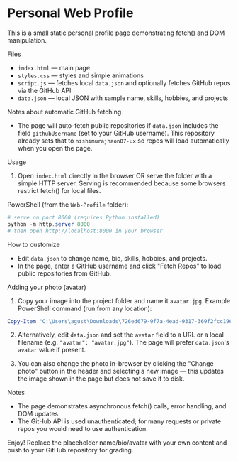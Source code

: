 Personal Web Profile
=====================

This is a small static personal profile page demonstrating fetch() and DOM manipulation.

Files
- `index.html` — main page
- `styles.css` — styles and simple animations
- `script.js` — fetches local `data.json` and optionally fetches GitHub repos via the GitHub API
- `data.json` — local JSON with sample name, skills, hobbies, and projects

Notes about automatic GitHub fetching
- The page will auto-fetch public repositories if `data.json` includes the field `githubUsername` (set to your GitHub username). This repository already sets that to `nishimurajhaon07-ux` so repos will load automatically when you open the page.

Usage
1. Open `index.html` directly in the browser OR serve the folder with a simple HTTP server. Serving is recommended because some browsers restrict fetch() for local files.

PowerShell (from the `Web-Profile` folder):

```powershell
# serve on port 8000 (requires Python installed)
python -m http.server 8000
# then open http://localhost:8000 in your browser
```

How to customize
- Edit `data.json` to change name, bio, skills, hobbies, and projects.
- In the page, enter a GitHub username and click "Fetch Repos" to load public repositories from GitHub.

Adding your photo (avatar)

1. Copy your image into the project folder and name it `avatar.jpg`. Example PowerShell command (run from any location):

```powershell
Copy-Item "C:\Users\agust\Downloads\726ed679-9f7a-4ead-9317-369f2fcc1963.jpg" -Destination "c:\xampp\htdocs\GitHub\Web-Profile\avatar.jpg"
```

2. Alternatively, edit `data.json` and set the `avatar` field to a URL or a local filename (e.g. `"avatar": "avatar.jpg"`). The page will prefer `data.json`'s `avatar` value if present.

3. You can also change the photo in-browser by clicking the "Change photo" button in the header and selecting a new image — this updates the image shown in the page but does not save it to disk.

Notes
- The page demonstrates asynchronous fetch() calls, error handling, and DOM updates.
- The GitHub API is used unauthenticated; for many requests or private repos you would need to use authentication.

Enjoy! Replace the placeholder name/bio/avatar with your own content and push to your GitHub repository for grading.